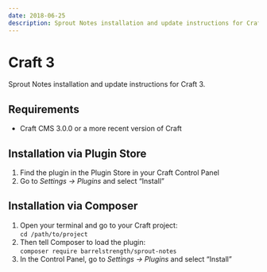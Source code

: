 ```yaml
---
date: 2018-06-25
description: Sprout Notes installation and update instructions for Craft 3.
---
```


# Craft 3

Sprout Notes installation and update instructions for Craft 3.

## Requirements

* Craft CMS 3.0.0 or a more recent version of Craft

## Installation via Plugin Store

1. Find the plugin in the Plugin Store in your Craft Control Panel 
2. Go to _Settings → Plugins_ and select “Install”

## Installation via Composer 

1. Open your terminal and go to your Craft project:<br> `cd /path/to/project`
2. Then tell Composer to load the plugin:<br> `composer require barrelstrength/sprout-notes`
3. In the Control Panel, go to _Settings → Plugins_ and select “Install”